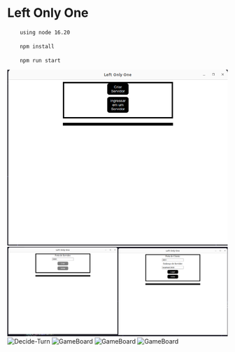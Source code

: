 # Left Only One

```
    using node 16.20

    npm install

    npm run start
```


![Home](images/home.png)
![Side-By-side](images/side-by-side-create-join.png)
![Decide-Turn](images/init-game.png")
![GameBoard](images/board1)
![GameBoard](images/board2)
![GameBoard](images/board3)
